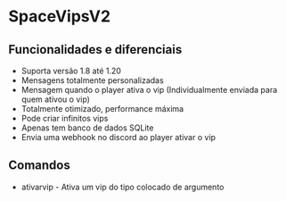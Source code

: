# SpaceVipsV2
## Funcionalidades e diferenciais 

- Suporta versão 1.8 até 1.20
- Mensagens totalmente personalizadas
- Mensagem quando o player ativa o vip (Individualmente enviada para quem ativou o vip) 
- Totalmente otimizado, performance máxima
- Pode criar infinitos vips
- Apenas tem banco de dados SQLite
- Envia uma webhook no discord ao player ativar o vip

## Comandos

- ativarvip <tipo> - Ativa um vip do tipo colocado de argumento
